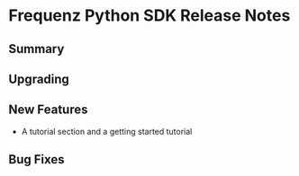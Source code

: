 # Frequenz Python SDK Release Notes

## Summary

<!-- Here goes a general summary of what this release is about -->

## Upgrading

<!-- Here goes notes on how to upgrade from previous versions, including deprecations and what they should be replaced with -->

## New Features

- A tutorial section and a getting started tutorial

## Bug Fixes

<!-- Here goes notable bug fixes that are worth a special mention or explanation -->
